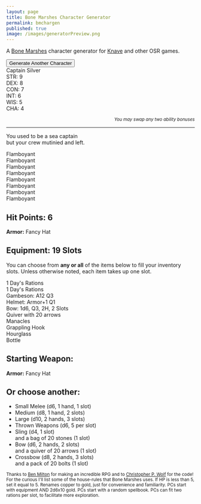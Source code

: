 ```yaml
---
layout: page
title: Bone Marshes Character Generator
permalink: bmchargen
published: true
image: /images/generatorPreview.png
---
```


<p>A <a href="/bone-marshes">Bone Marshes</a> character generator for <a href="https://www.drivethrurpg.com/product/250888/Knave">Knave</a> and other OSR games.</p>

<div class="buttonWrapper">
  <button class="btn btn-primary" onclick="generate()">Generate Another Character</button>
</div>

<div class="container generatorCard">
  <div class="row">
    <div class="col tightSpacing h1" id="charName">Captain Silver</div>
  </div>
  <div class="row">
		<div class="col-xl-2 col-md-4 tightSpacing h3" id="charSTR">STR: 9</div>
		<div class="col-xl-2 col-md-4 tightSpacing h3" id="charDEX">DEX: 8</div>
		<div class="col-xl-2 col-md-4 tightSpacing h3" id="charCON">CON: 7</div>
		<div class="col-xl-2 col-md-4 tightSpacing h3" id="charINT">INT: 6</div>
		<div class="col-xl-2 col-md-4 tightSpacing h3" id="charWIS">WIS: 5</div>
		<div class="col-xl-2 col-md-4 tightSpacing h3" id="charCHA">CHA: 4</div>
	</div>
  <p style="text-align: right;font-style: italic;"><small>You may swap any two ability bonuses</small></p>
  <hr class="tightSpacing">
  <p id="charHistory">
    You used to be a sea captain<br> but your crew mutinied and left.
  </p>
  <div class="row">
		<div class="col-xl-3  col-md-6 tightSpacing" id="charPhysique">Flamboyant</div>
		<div class="col-xl-3  col-md-6 tightSpacing" id="charSkin">Flamboyant</div>
		<div class="col-xl-3  col-md-6 tightSpacing" id="charFace">Flamboyant</div>
		<div class="col-xl-3  col-md-6 tightSpacing" id="charHair">Flamboyant</div>
		<div class="col-xl-3  col-md-6 tightSpacing" id="charSpeech">Flamboyant</div>
		<div class="col-xl-3  col-md-6 tightSpacing" id="charClothing">Flamboyant</div>
		<div class="col-xl-3  col-md-6 tightSpacing" id="charVirtue">Flamboyant</div>
		<div class="col-xl-3  col-md-6 tightSpacing" id="charVice">Flamboyant</div>
  </div>
  <div class="row">
    <div class="col-xl-6 col-md-9" style="border-right: 1px solid var(--border-color);">
      <h2 id="charHP" class="tightSpacing">Hit Points: 6</h2>
      <p id="charArmor">
        <strong>Armor:</strong> Fancy Hat		
      </p>
      <h2 id="charSlots" class="tightSpacing">
        Equipment: 19 Slots
      </h2>
      <p>
        You can choose from <strong>any or all</strong> of the items below to fill your inventory slots. Unless otherwise noted, each item takes up one slot. 
      </p>
      <p id="charItems">
        1 Day's Rations<br>1 Day's Rations<br>Gambeson: A12 Q3<br>Helmet: Armor+1 Q1<br>Bow: 1d6, Q3, 2H, 2 Slots<br>Quiver with 20 arrows<br>Manacles<br>Grappling Hook<br>Hourglass<br>Bottle			
      </p>
    </div>
    <div class="col-xl-6 col-md-9">
    <h2 class="tightSpacing">Starting Weapon:</h2>
      <p id="charWeapon">
        <strong>Armor:</strong> Fancy Hat		
      </p>
    <h2 class="tightSpacing">Or choose another:</h2>
      <ul>
        <li>Small Melee (d6, 1 hand, 1 slot)</li>
        <li>Medium (d8, 1 hand, 2 slots)</li>
        <li>Large (d10, 2 hands, 3 slots)</li>
        <li>Thrown Weapons (d6, 5 per slot)</li>
        <li>Sling (d4, 1 slot)<br>and a bag of 20 stones (1 slot)</li>
        <li>Bow (d6, 2 hands, 2 slots)<br>and a quiver of 20 arrows (1 slot)</li>
        <li>Crossbow (d8, 2 hands, 3 slots)<br>and a pack of 20 bolts (1 slot)</li>
      </ul> 
    </div>
  </div>
</div>

<small>Thanks to <a href="http://questingblog.com/">Ben Milton</a> for making an incredible RPG and to <a href="http://chrispwolf.com/">Christopher P. Wolf</a> for the code! For the curious I'll list some of the house-rules that Bone Marshes uses. If HP is less than 5, set it equal to 5. Renames copper to gold, just for convenience and familiarity. PCs start with equipment AND 2d6x10 gold. PCs start with a random spellbook. PCs can fit two rations per slot, to facilitate more exploration.</small>

<script>
var request = new XMLHttpRequest();
request.open("GET", "/knave.json", false);
request.send(null)
var knave = JSON.parse(request.responseText);

window.onload = generate();

function generate() {
/* ======= NAMES ======= */
document.getElementById("charName").innerText = "Name: " + knave.Names[Math.floor(Math.random()*knave.Names.length)];

/* ======= STATS ======= */
var die1 = Math.floor(Math.random() * 6) + 1;
var die2 = Math.floor(Math.random() * 6) + 1;
var die3 = Math.floor(Math.random() * 6) + 1;
document.getElementById("charSTR").innerText = "STR: " + Math.min(die1, die2, die3);
var die1 = Math.floor(Math.random() * 6) + 1;
var die2 = Math.floor(Math.random() * 6) + 1;
var die3 = Math.floor(Math.random() * 6) + 1;
document.getElementById("charDEX").innerText = "DEX: " + Math.min(die1, die2, die3);
var die1 = Math.floor(Math.random() * 6) + 1;
var die2 = Math.floor(Math.random() * 6) + 1;
var die3 = Math.floor(Math.random() * 6) + 1;
var charCON = Math.min(die1, die2, die3);
document.getElementById("charCON").innerText = "CON: " + charCON;
var die1 = Math.floor(Math.random() * 6) + 1;
var die2 = Math.floor(Math.random() * 6) + 1;
var die3 = Math.floor(Math.random() * 6) + 1;
document.getElementById("charINT").innerText = "INT: " + Math.min(die1, die2, die3);
var die1 = Math.floor(Math.random() * 6) + 1;
var die2 = Math.floor(Math.random() * 6) + 1;
var die3 = Math.floor(Math.random() * 6) + 1;
document.getElementById("charWIS").innerText = "WIS: " + Math.min(die1, die2, die3);
var die1 = Math.floor(Math.random() * 6) + 1;
var die2 = Math.floor(Math.random() * 6) + 1;
var die3 = Math.floor(Math.random() * 6) + 1;
document.getElementById("charCHA").innerText = "CHA: " + Math.min(die1, die2, die3);

/* ======= HP ======= */
document.getElementById("charHP").innerText = "Hit Points: " + knave.HP[Math.floor(Math.random()*knave.HP.length)];

/* ======= TRAITS ======= */
document.getElementById("charPhysique").innerHTML = "<strong>Physique</strong><br>"+ knave.Physique[Math.floor(Math.random()*knave.Physique.length)];

document.getElementById("charFace").innerHTML = "<strong>Face</strong><br>"+ knave.Face[Math.floor(Math.random()*knave.Face.length)];

document.getElementById("charSkin").innerHTML = "<strong>Skin</strong><br>"+ knave.Skin[Math.floor(Math.random()*knave.Skin.length)];

document.getElementById("charHair").innerHTML = "<strong>Hair</strong><br>"+ knave.Hair[Math.floor(Math.random()*knave.Hair.length)];

document.getElementById("charClothing").innerHTML = "<strong>Clothing</strong><br>"+ knave.Clothing[Math.floor(Math.random()*knave.Clothing.length)];

document.getElementById("charVirtue").innerHTML = "<strong>Virtue</strong><br>"+ knave.Virtues[Math.floor(Math.random()*knave.Virtues.length)];

document.getElementById("charVice").innerHTML = "<strong>Vice</strong><br>"+ knave.Vices[Math.floor(Math.random()*knave.Vices.length)];

document.getElementById("charSpeech").innerHTML = "<strong>Speech</strong><br>"+ knave.Speech[Math.floor(Math.random()*knave.Speech.length)];

/* ======= HISTORY ======= */
document.getElementById("charHistory").innerHTML = "You used to be " + 
  knave.Background[Math.floor(Math.random()*knave.Background.length)] + 
  " but then you were " + knave.Misfortune[Math.floor(Math.random()*knave.Misfortune.length)] + 
  ". Now you are a Knave: a tomb-raiding, adventure-seeking ne’er-do-well who wields a spell book just as easily as a blade.";

/* ======= WEAPONS ======= */
document.getElementById("charWeapon").innerHTML = knave.Weapons[Math.floor(Math.random()*knave.Weapons.length)];

/* ======= ARMOR ======= */
document.getElementById("charSlots").innerText = "Equipment: " + (charCON+10) + " Slots";

document.getElementById("charArmor").innerHTML = knave.Armor[Math.floor(Math.random()*knave.Armor.length)];

/* ======= EQUIPMENT ======= */
var die1 = Math.floor(Math.random() * 6) + 1;
var die2 = Math.floor(Math.random() * 6) + 1;
var startGold = die1 + die2;
startGold = startGold * 10;

document.getElementById("charItems").innerHTML = "<ul><li>" + 
  startGold + " gold (100 coins per slot)</li><li>2 days of rations</li><li>" +
  knave.Dungeoneering[Math.floor(Math.random()*knave.Dungeoneering.length)] + "</li><li>" + 
  knave.Dungeoneering[Math.floor(Math.random()*knave.Dungeoneering.length)] + "</li><li>" + 
  knave.General1[Math.floor(Math.random()*knave.General1.length)] + "</li><li>" + 
  knave.General2[Math.floor(Math.random()*knave.General2.length)] + 
  knave.ExtraArmor[Math.floor(Math.random()*knave.ExtraArmor.length)] +
  "</li><li>Spellbook - " + knave.Spells[Math.floor(Math.random()*knave.Spells.length)]; 

}
</script>